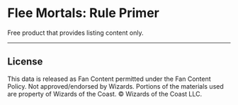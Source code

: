 # Flee Mortals: Rule Primer

Free product that provides listing content only.

---

## License

This data is released as Fan Content permitted under the Fan Content Policy. Not approved/endorsed by Wizards. Portions of the materials used are property of Wizards of the Coast. © Wizards of the Coast LLC.
